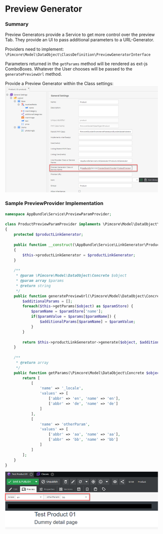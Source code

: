 # Preview Generator

### Summary
Preview Generators provide a Service to get more control over the preview Tab. They provide an UI to pass additional parameters to a URL-Generator.

Providers need to implement: `\Pimcore\Model\DataObject\ClassDefinition\PreviewGeneratorInterface`

Parameters returned in the `getParams` method will be rendered as ext-js ComboBoxes. Whatever the User chooses will be passed to the `generatePreviewUrl` method.


Provide a Preview Generator within the Class settings:
![Preview Generator Setup](../../../img/preview_generator_1.png)


### Sample PreviewProvider Implementation
```php
namespace AppBundle\Service\PreviewParamProvider;

class ProductPreviewParamProvider implements \Pimcore\Model\DataObject\ClassDefinition\PreviewGeneratorInterface
{
    protected $productLinkGenerator;

    public function __construct(\AppBundle\Service\LinkGenerator\ProductLinkGenerator $productLinkGenerator)
    {
        $this->productLinkGenerator = $productLinkGenerator;
    }

    /**
     * @param \Pimcore\Model\DataObject\Concrete $object
     * @param array $params
     * @return string
     */
    public function generatePreviewUrl(\Pimcore\Model\DataObject\Concrete $object, array $params) {
        $additionalParams = [];
        foreach($this->getParams($object) as $paramStore) {
            $paramName = $paramStore['name'];
            if($paramValue = $params[$paramName]) {
                $additionalParams[$paramName] = $paramValue;
            }
        }

        return $this->productLinkGenerator->generate($object, $additionalParams);
    }

    /**
     * @return array
     */
    public function getParams(\Pimcore\Model\DataObject\Concrete $object) {
        return [
            [
                'name' => '_locale',
                'values' => [
                    ['abbr' => 'en', 'name' => 'en'],
                    ['abbr' => 'de', 'name' => 'de']
                ]
            ],
            [
                'name' => 'otherParam',
                'values' => [
                    ['abbr' => 'aa', 'name' => 'aa'],
                    ['abbr' => 'bb', 'name' => 'bb']
                ]
            ]
        ];
    }
}
```
![Preview Generator Example UI](../../../img/preview_generator_2.png)
